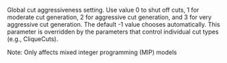 Global cut aggressiveness setting. Use value 0 to shut off cuts, 1 for moderate cut generation, 2 for aggressive cut
generation, and 3 for very aggressive cut generation. The default -1 value chooses automatically. This parameter is
overridden by the parameters that control individual cut types (e.g., CliqueCuts).

Note: Only affects mixed integer programming (MIP) models